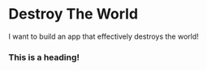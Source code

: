 # Destroy The World
I want to build an app that effectively destroys the world!

### This is a heading!
